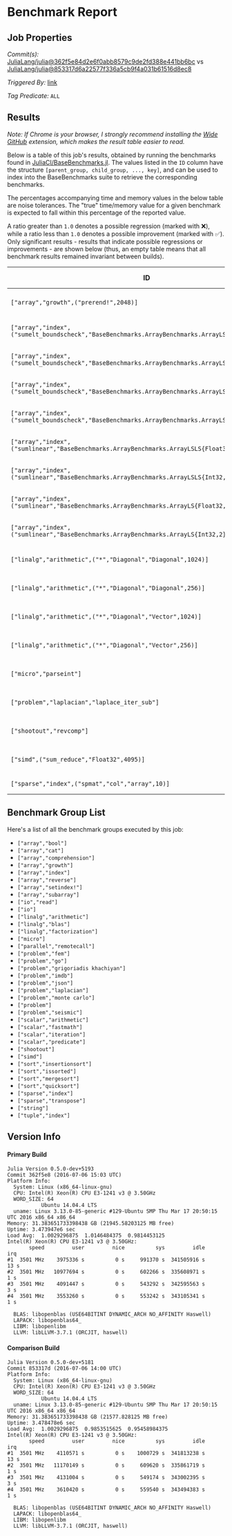 # Benchmark Report

## Job Properties

*Commit(s):* [JuliaLang/julia@362f5e84d2e6f0abb8579c9de2fd388e441bb6bc](https://github.com/JuliaLang/julia/commit/362f5e84d2e6f0abb8579c9de2fd388e441bb6bc) vs [JuliaLang/julia@853317d6a22577f336a5cb9f4a031b61516d8ec8](https://github.com/JuliaLang/julia/commit/853317d6a22577f336a5cb9f4a031b61516d8ec8)

*Triggered By:* [link](https://github.com/JuliaLang/julia/pull/17137#issuecomment-230835735)

*Tag Predicate:* `ALL`

## Results

*Note: If Chrome is your browser, I strongly recommend installing the [Wide GitHub](https://chrome.google.com/webstore/detail/wide-github/kaalofacklcidaampbokdplbklpeldpj?hl=en)
extension, which makes the result table easier to read.*

Below is a table of this job's results, obtained by running the benchmarks found in
[JuliaCI/BaseBenchmarks.jl](https://github.com/JuliaCI/BaseBenchmarks.jl). The values
listed in the `ID` column have the structure `[parent_group, child_group, ..., key]`,
and can be used to index into the BaseBenchmarks suite to retrieve the corresponding
benchmarks.

The percentages accompanying time and memory values in the below table are noise tolerances. The "true"
time/memory value for a given benchmark is expected to fall within this percentage of the reported value.

A ratio greater than `1.0` denotes a possible regression (marked with :x:), while a ratio less
than `1.0` denotes a possible improvement (marked with :white_check_mark:). Only significant results - results
that indicate possible regressions or improvements - are shown below (thus, an empty table means that all
benchmark results remained invariant between builds).

| ID | time ratio | memory ratio |
|----|------------|--------------|
| `["array","growth",("prerend!",2048)]` | 1.18 (15%) :x: | 1.00 (1%)  |
| `["array","index",("sumelt_boundscheck","BaseBenchmarks.ArrayBenchmarks.ArrayLSLS{Float32,2}")]` | 13.77 (40%) :x: | 1.00 (1%)  |
| `["array","index",("sumelt_boundscheck","BaseBenchmarks.ArrayBenchmarks.ArrayLSLS{Int32,2}")]` | 14.21 (40%) :x: | 1.00 (1%)  |
| `["array","index",("sumelt_boundscheck","BaseBenchmarks.ArrayBenchmarks.ArrayLS{Float32,2}")]` | 13.89 (40%) :x: | 1.00 (1%)  |
| `["array","index",("sumelt_boundscheck","BaseBenchmarks.ArrayBenchmarks.ArrayLS{Int32,2}")]` | 14.44 (40%) :x: | 1.00 (1%)  |
| `["array","index",("sumlinear","BaseBenchmarks.ArrayBenchmarks.ArrayLSLS{Float32,2}")]` | 17.52 (40%) :x: | 1.00 (1%)  |
| `["array","index",("sumlinear","BaseBenchmarks.ArrayBenchmarks.ArrayLSLS{Int32,2}")]` | 39.23 (40%) :x: | 1.00 (1%)  |
| `["array","index",("sumlinear","BaseBenchmarks.ArrayBenchmarks.ArrayLS{Float32,2}")]` | 18.37 (40%) :x: | 1.00 (1%)  |
| `["array","index",("sumlinear","BaseBenchmarks.ArrayBenchmarks.ArrayLS{Int32,2}")]` | 39.31 (40%) :x: | 1.00 (1%)  |
| `["linalg","arithmetic",("*","Diagonal","Diagonal",1024)]` | 2.08 (30%) :x: | 1.00 (1%)  |
| `["linalg","arithmetic",("*","Diagonal","Diagonal",256)]` | 2.22 (30%) :x: | 1.00 (1%)  |
| `["linalg","arithmetic",("*","Diagonal","Vector",1024)]` | 2.14 (30%) :x: | 1.00 (1%)  |
| `["linalg","arithmetic",("*","Diagonal","Vector",256)]` | 2.23 (30%) :x: | 1.00 (1%)  |
| `["micro","parseint"]` | 1.37 (15%) :x: | 1.00 (1%)  |
| `["problem","laplacian","laplace_iter_sub"]` | 0.84 (15%) :white_check_mark: | 1.00 (1%)  |
| `["shootout","revcomp"]` | 0.81 (15%) :white_check_mark: | 1.00 (1%)  |
| `["simd",("sum_reduce","Float32",4095)]` | 1.24 (20%) :x: | 1.00 (1%)  |
| `["sparse","index",("spmat","col","array",10)]` | 1.03 (15%)  | 1.01 (1%) :x: |

## Benchmark Group List

Here's a list of all the benchmark groups executed by this job:

- `["array","bool"]`
- `["array","cat"]`
- `["array","comprehension"]`
- `["array","growth"]`
- `["array","index"]`
- `["array","reverse"]`
- `["array","setindex!"]`
- `["array","subarray"]`
- `["io","read"]`
- `["io"]`
- `["linalg","arithmetic"]`
- `["linalg","blas"]`
- `["linalg","factorization"]`
- `["micro"]`
- `["parallel","remotecall"]`
- `["problem","fem"]`
- `["problem","go"]`
- `["problem","grigoriadis khachiyan"]`
- `["problem","imdb"]`
- `["problem","json"]`
- `["problem","laplacian"]`
- `["problem","monte carlo"]`
- `["problem"]`
- `["problem","seismic"]`
- `["scalar","arithmetic"]`
- `["scalar","fastmath"]`
- `["scalar","iteration"]`
- `["scalar","predicate"]`
- `["shootout"]`
- `["simd"]`
- `["sort","insertionsort"]`
- `["sort","issorted"]`
- `["sort","mergesort"]`
- `["sort","quicksort"]`
- `["sparse","index"]`
- `["sparse","transpose"]`
- `["string"]`
- `["tuple","index"]`

## Version Info

#### Primary Build

```
Julia Version 0.5.0-dev+5193
Commit 362f5e8 (2016-07-06 15:03 UTC)
Platform Info:
  System: Linux (x86_64-linux-gnu)
  CPU: Intel(R) Xeon(R) CPU E3-1241 v3 @ 3.50GHz
  WORD_SIZE: 64
           Ubuntu 14.04.4 LTS
  uname: Linux 3.13.0-85-generic #129-Ubuntu SMP Thu Mar 17 20:50:15 UTC 2016 x86_64 x86_64
Memory: 31.383651733398438 GB (21945.58203125 MB free)
Uptime: 3.473947e6 sec
Load Avg:  1.0029296875  1.0146484375  0.9814453125
Intel(R) Xeon(R) CPU E3-1241 v3 @ 3.50GHz: 
       speed         user         nice          sys         idle          irq
#1  3501 MHz    3975336 s          0 s     991370 s  341505916 s         13 s
#2  3501 MHz   10977694 s          0 s     602266 s  335608971 s          1 s
#3  3501 MHz    4091447 s          0 s     543292 s  342595563 s          3 s
#4  3501 MHz    3553260 s          0 s     553242 s  343105341 s          1 s

  BLAS: libopenblas (USE64BITINT DYNAMIC_ARCH NO_AFFINITY Haswell)
  LAPACK: libopenblas64_
  LIBM: libopenlibm
  LLVM: libLLVM-3.7.1 (ORCJIT, haswell)

```

#### Comparison Build

```
Julia Version 0.5.0-dev+5181
Commit 853317d (2016-07-06 14:00 UTC)
Platform Info:
  System: Linux (x86_64-linux-gnu)
  CPU: Intel(R) Xeon(R) CPU E3-1241 v3 @ 3.50GHz
  WORD_SIZE: 64
           Ubuntu 14.04.4 LTS
  uname: Linux 3.13.0-85-generic #129-Ubuntu SMP Thu Mar 17 20:50:15 UTC 2016 x86_64 x86_64
Memory: 31.383651733398438 GB (21577.828125 MB free)
Uptime: 3.478478e6 sec
Load Avg:  1.0029296875  0.9853515625  0.95458984375
Intel(R) Xeon(R) CPU E3-1241 v3 @ 3.50GHz: 
       speed         user         nice          sys         idle          irq
#1  3501 MHz    4110571 s          0 s    1000729 s  341813238 s         13 s
#2  3501 MHz   11170149 s          0 s     609620 s  335861719 s          1 s
#3  3501 MHz    4131004 s          0 s     549174 s  343002395 s          3 s
#4  3501 MHz    3610420 s          0 s     559540 s  343494383 s          1 s

  BLAS: libopenblas (USE64BITINT DYNAMIC_ARCH NO_AFFINITY Haswell)
  LAPACK: libopenblas64_
  LIBM: libopenlibm
  LLVM: libLLVM-3.7.1 (ORCJIT, haswell)

```
